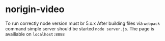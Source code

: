 # norigin-video
To run correctly node version must br 5.x.x
After building files via `webpack` command simple server should be started `node server.js`. The page is availiable on `localhost:8888`
